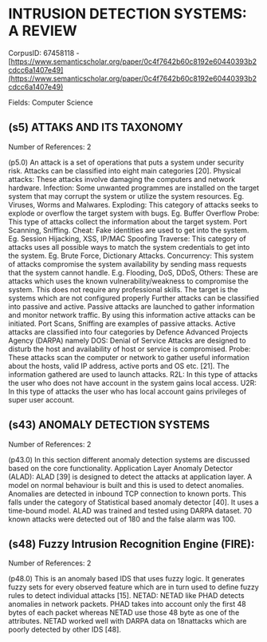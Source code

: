 # INTRUSION DETECTION SYSTEMS: A REVIEW

CorpusID: 67458118 - [https://www.semanticscholar.org/paper/0c4f7642b60c8192e60440393b2cdcc6a1407e49](https://www.semanticscholar.org/paper/0c4f7642b60c8192e60440393b2cdcc6a1407e49)

Fields: Computer Science

## (s5) ATTAKS AND ITS TAXONOMY
Number of References: 2

(p5.0) An attack is a set of operations that puts a system under security risk. Attacks can be classified into eight main categories [20]. Physical attacks: These attacks involve damaging the computers and network hardware. Infection: Some unwanted programmes are installed on the target system that may corrupt the system or utilize the system resources. Eg. Viruses, Worms and Malwares. Exploding: This category of attacks seeks to explode or overflow the target system with bugs. Eg. Buffer Overflow Probe: This type of attacks collect the information about the target system. Port Scanning, Sniffing. Cheat: Fake identities are used to get into the system. Eg. Session Hijacking, XSS, IP/MAC Spoofing Traverse: This category of attacks uses all possible ways to match the system credentials to get into the system. Eg. Brute Force, Dictionary Attacks. Concurrency: This system of attacks compromise the system availability by sending mass requests that the system cannot handle. E.g. Flooding, DoS, DDoS, Others: These are attacks which uses the known vulnerability/weakness to compromise the system. This does not require any professional skills. The target is the systems which are not configured properly Further attacks can be classified into passive and active. Passive attacks are launched to gather information and monitor network traffic. By using this information active attacks can be initiated. Port Scans, Sniffing are examples of passive attacks. Active attacks are classified into four categories by Defence Advanced Projects Agency (DARPA) namely DOS: Denial of Service Attacks are designed to disturb the host and availability of host or service is compromised. Probe: These attacks scan the computer or network to gather useful information about the hosts, valid IP address, active ports and OS etc. [21]. The information gathered are used to launch attacks. R2L: In this type of attacks the user who does not have account in the system gains local access. U2R: In this type of attacks the user who has local account gains privileges of super user account.
## (s43) ANOMALY DETECTION SYSTEMS
Number of References: 2

(p43.0) In this section different anomaly detection systems are discussed based on the core functionality. Application Layer Anomaly Detector (ALAD): ALAD [39] is designed to detect the attacks at application layer. A model on normal behaviour is built and this is used to detect anomalies. Anomalies are detected in inbound TCP connection to known ports. This falls under the category of Statistical based anomaly detector [40]. It uses a time-bound model. ALAD was trained and tested using DARPA dataset. 70 known attacks were detected out of 180 and the false alarm was 100.
## (s48) Fuzzy Intrusion Recognition Engine (FIRE):
Number of References: 2

(p48.0) This is an anomaly based IDS that uses fuzzy logic. It generates fuzzy sets for every observed feature which are in turn used to define fuzzy rules to detect individual attacks [15]. NETAD: NETAD like PHAD detects anomalies in network packets. PHAD takes into account only the first 48 bytes of each packet whereas NETAD use those 48 byte as one of the attributes. NETAD worked well with DARPA data on 18nattacks which are poorly detected by other IDS [48].
